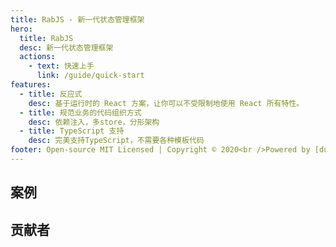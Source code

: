 ```yaml
---
title: RabJS - 新一代状态管理框架
hero:
  title: RabJS
  desc: 新一代状态管理框架
  actions:
    - text: 快速上手
      link: /guide/quick-start
features:
  - title: 反应式
    desc: 基于运行时的 React 方案，让你可以不受限制地使用 React 所有特性。
  - title: 规范业务的代码组织方式
    desc: 依赖注入，多store，分形架构
  - title: TypeScript 支持
    desc: 完美支持TypeScript，不需要各种模板代码
footer: Open-source MIT Licensed | Copyright © 2020<br />Powered by [dumi](https://d.umijs.org/)
---
```


## 案例

## 贡献者
